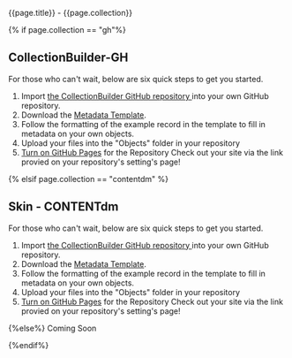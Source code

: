 {{page.title}} - {{page.collection}}

{% if page.collection == "gh"%}
## CollectionBuilder-GH

For those who can't wait, below are six quick steps to get you started.

1. Import <a href="https://github.com/CollectionBuilder/collectionbuilder-gh" target="_blank">the CollectionBuilder GitHub repository </a> into your own GitHub repository.
2. Download the <a href="https://docs.google.com/spreadsheets/d/1Uv9ytll0hysMOH1j-VL1lZx6PWvc1zf3L35sK_4IuzI/edit#gid=0" target="_blank">Metadata Template</a>.
3. Follow the formatting of the example record in the template to fill in metadata on your own objects.
4. Upload your files into the "Objects" folder in your repository<a target="_blank" href="https://help.github.com/en/articles/configuring-a-publishing-source-for-github-pages">
5. Turn on GitHub Pages</a> for the Repository Check out your site via the link provied on your repository's setting's page!

{% elsif page.collection == "contentdm" %}
## Skin - CONTENTdm

For those who can't wait, below are six quick steps to get you started.</p>
1. Import <a href="https://github.com/CollectionBuilder/collectionbuilder-gh" target="_blank">the CollectionBuilder GitHub repository </a> into your own GitHub repository.
2. Download the <a href="https://docs.google.com/spreadsheets/d/1Uv9ytll0hysMOH1j-VL1lZx6PWvc1zf3L35sK_4IuzI/edit#gid=0" target="_blank">Metadata Template</a>.
3. Follow the formatting of the example record in the template to fill in metadata on your own objects.
4. Upload your files into the "Objects" folder in your repository<a target="_blank" href="https://help.github.com/en/articles/configuring-a-publishing-source-for-github-pages">
5. Turn on GitHub Pages</a> for the Repository Check out your site via the link provied on your repository's setting's page!

{%else%}
Coming Soon

{%endif%}